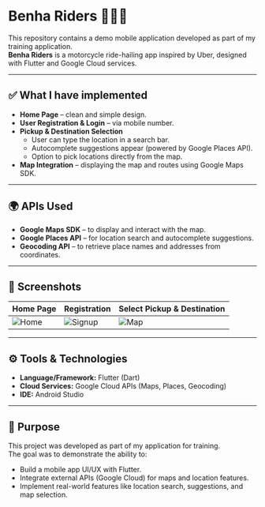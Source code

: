 # Benha Riders 🚴‍♂️📍

This repository contains a demo mobile application developed as part of my training application.  
**Benha Riders** is a motorcycle ride-hailing app inspired by Uber, designed with Flutter and Google Cloud services.

---

## ✅ What I have implemented
- **Home Page** – clean and simple design.  
- **User Registration & Login** – via mobile number.  
- **Pickup & Destination Selection**  
  - User can type the location in a search bar.  
  - Autocomplete suggestions appear (powered by Google Places API).  
  - Option to pick locations directly from the map.  
- **Map Integration** – displaying the map and routes using Google Maps SDK.  

---

## 🌍 APIs Used
- **Google Maps SDK** – to display and interact with the map.  
- **Google Places API** – for location search and autocomplete suggestions.  
- **Geocoding API** – to retrieve place names and addresses from coordinates.  

---

## 📱 Screenshots
| Home Page | Registration | Select Pickup & Destination |
|-----------|--------------|-----------------------------|
| ![Home](images/home.png) | ![Signup](images/signup.png) | ![Map](images/map.png) |

---

## ⚙️ Tools & Technologies
- **Language/Framework:** Flutter (Dart)  
- **Cloud Services:** Google Cloud APIs (Maps, Places, Geocoding)  
- **IDE:** Android Studio  

---

## 🎯 Purpose
This project was developed as part of my application for training.  
The goal was to demonstrate the ability to:  
- Build a mobile app UI/UX with Flutter.  
- Integrate external APIs (Google Cloud) for maps and location features.  
- Implement real-world features like location search, suggestions, and map selection.
